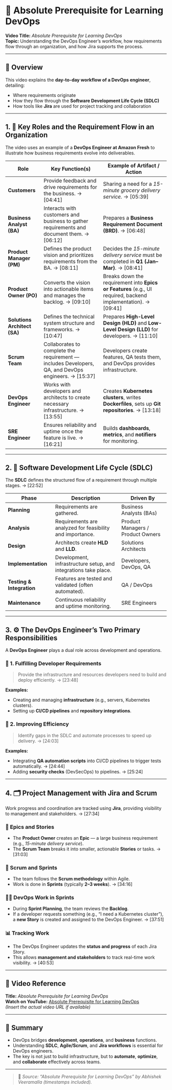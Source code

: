 # 📘 Absolute Prerequisite for Learning DevOps

**Video Title:** *Absolute Prerequisite for Learning DevOps*  
**Topic:** Understanding the DevOps Engineer’s workflow, how requirements flow through an organization, and how Jira supports the process.

---

## 🎯 Overview

This video explains the **day-to-day workflow of a DevOps engineer**, detailing:

- Where requirements originate  
- How they flow through the **Software Development Life Cycle (SDLC)**  
- How tools like **Jira** are used for project tracking and collaboration  

---

## 1. 🧩 Key Roles and the Requirement Flow in an Organization

The video uses an example of a **DevOps Engineer at Amazon Fresh** to illustrate how business requirements evolve into deliverables.

| **Role** | **Key Function(s)** | **Example of Artifact / Action** |
|-----------|---------------------|----------------------------------|
| **Customers** | Provide feedback and drive requirements for the business. → [04:41] | Sharing a need for a *15-minute grocery delivery service.* → [05:39] |
| **Business Analyst (BA)** | Interacts with customers and business to gather requirements and document them. → [06:12] | Prepares a **Business Requirement Document (BRD)**. → [06:48] |
| **Product Manager (PM)** | Defines the product vision and prioritizes requirements from the BA. → [08:11] | Decides the *15-minute delivery service* must be completed in **Q1 (Jan–Mar)**. → [08:41] |
| **Product Owner (PO)** | Converts the vision into actionable items and manages the backlog. → [09:10] | Breaks down the requirement into **Epics or Features** (e.g., UI required, backend implementation). → [09:41] |
| **Solutions Architect (SA)** | Defines the technical system structure and frameworks. → [10:47] | Prepares **High-Level Design (HLD)** and **Low-Level Design (LLD)** for developers. → [11:10] |
| **Scrum Team** | Collaborates to complete the requirement — includes Developers, QA, and DevOps engineers. → [15:37] | Developers create features, QA tests them, and DevOps provides infrastructure. |
| **DevOps Engineer** | Works with developers and architects to create necessary infrastructure. → [13:55] | Creates **Kubernetes clusters**, writes **Dockerfiles**, sets up **Git repositories**. → [13:18] |
| **SRE Engineer** | Ensures reliability and uptime once the feature is live. → [16:21] | Builds **dashboards**, **metrics**, and **notifiers** for monitoring. |

---

## 2. 🧱 Software Development Life Cycle (SDLC)

The **SDLC** defines the structured flow of a requirement through multiple stages. → [22:52]

| **Phase** | **Description** | **Driven By** |
|------------|-----------------|---------------|
| **Planning** | Requirements are gathered. | Business Analysts (BAs) |
| **Analysis** | Requirements are analyzed for feasibility and importance. | Product Managers / Product Owners |
| **Design** | Architects create **HLD** and **LLD**. | Solutions Architects |
| **Implementation** | Development, infrastructure setup, and integrations take place. | Developers, DevOps, QA |
| **Testing & Integration** | Features are tested and validated (often automated). | QA / DevOps |
| **Maintenance** | Continuous reliability and uptime monitoring. | SRE Engineers |

---

## 3. ⚙️ The DevOps Engineer’s Two Primary Responsibilities

A **DevOps Engineer** plays a dual role across development and operations.  

### 🧩 1. Fulfilling Developer Requirements
> Provide the infrastructure and resources developers need to build and deploy efficiently. → [23:48]

**Examples:**
- Creating and managing **infrastructure** (e.g., servers, Kubernetes clusters).  
- Setting up **CI/CD pipelines** and **repository integrations**.  

### 🚀 2. Improving Efficiency
> Identify gaps in the SDLC and automate processes to speed up delivery. → [24:03]

**Examples:**
- Integrating **QA automation scripts** into CI/CD pipelines to trigger tests automatically. → [24:44]  
- Adding **security checks** (DevSecOps) to pipelines. → [25:24]

---

## 4. 🗂️ Project Management with Jira and Scrum

Work progress and coordination are tracked using **Jira**, providing visibility to management and stakeholders. → [27:34]

### 🧱 Epics and Stories
- The **Product Owner** creates an **Epic** — a large business requirement (e.g., *15-minute delivery service*).  
- The **Scrum Team** breaks it into smaller, actionable **Stories** or tasks. → [31:03]

### 🔁 Scrum and Sprints
- The team follows the **Scrum methodology** within Agile.  
- Work is done in **Sprints** (typically **2–3 weeks**). → [34:16]

### 👨‍💻 DevOps Work in Sprints
- During **Sprint Planning**, the team reviews the **Backlog**.  
- If a developer requests something (e.g., “I need a Kubernetes cluster”), a **new Story** is created and assigned to the DevOps Engineer. → [37:51]

### 📊 Tracking Work
- The DevOps Engineer updates the **status and progress** of each Jira Story.  
- This allows **management and stakeholders** to track real-time work visibility. → [40:53]

---

## 🎥 Video Reference

**Title:** *Absolute Prerequisite for Learning DevOps*  
**Watch on YouTube:** [Absolute Prerequisite for Learning DevOps](#)  
*(Insert the actual video URL if available)*  

---

## 🧠 Summary

- DevOps bridges **development**, **operations**, and **business** functions.  
- Understanding **SDLC**, **Agile/Scrum**, and **Jira workflows** is essential for DevOps engineers.  
- The key is not just to build infrastructure, but to **automate**, **optimize**, and **collaborate** effectively across teams.

---

> 📌 *Source: “Absolute Prerequisite for Learning DevOps” by Abhishek Veeramalla (timestamps included).*
